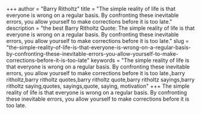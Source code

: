 +++
author = "Barry Ritholtz"
title = "The simple reality of life is that everyone is wrong on a regular basis. By confronting these inevitable errors, you allow yourself to make corrections before it is too late."
description = "the best Barry Ritholtz Quote: The simple reality of life is that everyone is wrong on a regular basis. By confronting these inevitable errors, you allow yourself to make corrections before it is too late."
slug = "the-simple-reality-of-life-is-that-everyone-is-wrong-on-a-regular-basis-by-confronting-these-inevitable-errors-you-allow-yourself-to-make-corrections-before-it-is-too-late"
keywords = "The simple reality of life is that everyone is wrong on a regular basis. By confronting these inevitable errors, you allow yourself to make corrections before it is too late.,barry ritholtz,barry ritholtz quotes,barry ritholtz quote,barry ritholtz sayings,barry ritholtz saying,quotes, sayings,quote, saying, motivation"
+++
The simple reality of life is that everyone is wrong on a regular basis. By confronting these inevitable errors, you allow yourself to make corrections before it is too late.
